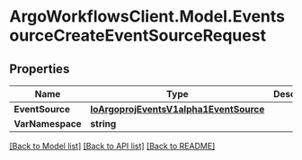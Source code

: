 # ArgoWorkflowsClient.Model.EventsourceCreateEventSourceRequest

## Properties

Name | Type | Description | Notes
------------ | ------------- | ------------- | -------------
**EventSource** | [**IoArgoprojEventsV1alpha1EventSource**](IoArgoprojEventsV1alpha1EventSource.md) |  | [optional] 
**VarNamespace** | **string** |  | [optional] 

[[Back to Model list]](../README.md#documentation-for-models) [[Back to API list]](../README.md#documentation-for-api-endpoints) [[Back to README]](../README.md)


